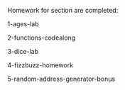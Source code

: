 Homework for section are completed:

1-ages-lab

2-functions-codealong

3-dice-lab

4-fizzbuzz-homework

5-random-address-generator-bonus